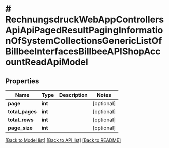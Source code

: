 # # RechnungsdruckWebAppControllersApiApiPagedResultPagingInformationOfSystemCollectionsGenericListOfBillbeeInterfacesBillbeeAPIShopAccountReadApiModel

## Properties

Name | Type | Description | Notes
------------ | ------------- | ------------- | -------------
**page** | **int** |  | [optional]
**total_pages** | **int** |  | [optional]
**total_rows** | **int** |  | [optional]
**page_size** | **int** |  | [optional]

[[Back to Model list]](../../README.md#models) [[Back to API list]](../../README.md#endpoints) [[Back to README]](../../README.md)
